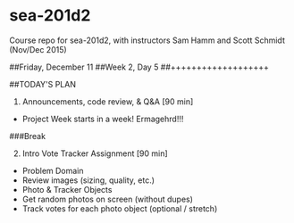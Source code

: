 # sea-201d2
Course repo for sea-201d2, with instructors Sam Hamm and Scott Schmidt (Nov/Dec 2015)

##Friday, December 11
##Week 2, Day 5
##+++++++++++++++++++

##TODAY'S PLAN

1. Announcements, code review, & Q&A [90 min]
  * Project Week starts in a week! Ermagehrd!!!

###Break

2. Intro Vote Tracker Assignment [90 min]
  - Problem Domain
  - Review images (sizing, quality, etc.)
  - Photo & Tracker Objects
  - Get random photos on screen (without dupes)
  - Track votes for each photo object (optional / stretch)
